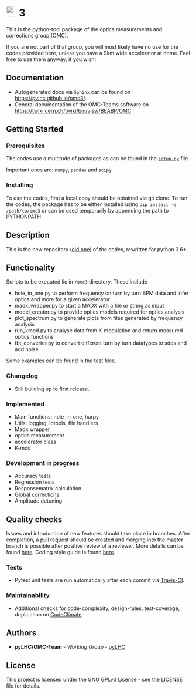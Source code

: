 # <img src="https://twiki.cern.ch/twiki/pub/BEABP/Logos/OMC_logo.png" height="28"> 3

This is the python-tool package of the optics measurements and corrections group (OMC).

If you are not part of that group, you will most likely have no use for the codes provided here, unless you have a 9km wide accelerator at home.
Feel free to use them anyway, if you wish!

## Documentation

- Autogenerated docs via `Sphinx` can be found on <https://pylhc.github.io/omc3/>.
- General documentation of the OMC-Teams software on <https://twiki.cern.ch/twiki/bin/view/BEABP/OMC>

## Getting Started

### Prerequisites

The codes use a multitude of packages as can be found in the [`setup.py`](setup.py) file.

Important ones are: `numpy`, `pandas` and `scipy`.

### Installing

To use the codes, first a local copy should be obtained via git clone. 
To run the codes, the package has to be either installed using
`pip install -e /path/to/omc3` or can be
used temporarily by appending the path to PYTHONPATH.

## Description

This is the new repository ([old one](https://github.com/pylhc/Beta-Beat.src)) of the codes, rewritten for python 3.6+.  


## Functionality

Scripts to be executed lie in `/omc3` directory. These include
- hole_in_one.py to perform frequency on turn by turn BPM data and infer optics and more for a given accelerator
- madx_wrapper.py to start a MADX with a file or string as input
- model_creator.py to provide optics models required for optics analysis
- plot_spectrum.py to generate plots from files generated by frequency analysis
- run_kmod.py to analyse data from K-modulation and return measured optics functions
- tbt_converter.py to convert different turn by turn datatypes to sdds and add noise 

Some examples can be found in the test files.

### Changelog

- Still building up to first release.

### Implemented

- Main functions: hole_in_one, harpy
- Utils: logging, iotools, file handlers
- Madx wrapper
- optics measurement
- accelerator class
- K-mod


### Development in progress

- Accuracy tests
- Regression tests
- Responsematrix calculation
- Global corrections
- Amplitude detuning

## Quality checks

Issues and introduction of new features should take place in branches. After completion, a pull request should be created and merging into the master branch 
is possible after positive review of a reviewer. More details can be found [here](https://twiki.cern.ch/twiki/bin/view/BEABP/Git). 
Coding style guide is found [here](https://twiki.cern.ch/twiki/bin/view/BEABP/PythonStyleGuide). 

### Tests

- Pytest unit tests are run automatically after each commit via [Travis-CI](https://travis-ci.com/pylhc/omc3). 

### Maintainability

- Additional checks for code-complexity, design-rules, test-coverage, duplication on [CodeClimate](https://codeclimate.com/github/pylhc/omc3).


## Authors

* **pyLHC/OMC-Team** - *Working Group* - [pyLHC](https://github.com/orgs/pylhc/teams/omc-team)

## License
This project is licensed under the GNU GPLv3 License - see the [LICENSE](LICENSE) file for details.
